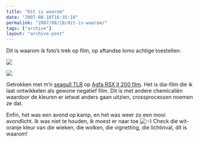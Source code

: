 ```yaml
---
title: "Dit is waarom"
date: "2007-08-18T16:35:10"
permalink: "2007/08/18/dit-is-waarom/"
tags: ["archive"]
layout: "archive-post"
---
```

Dit is waarom ik foto’s trek op film, op aftandse lomo achtige toestellen:

[](http://www.flickr.com/photos/simonvanherweghe/1159324149/ "http://www.flickr.com/photos/simonvanherweghe/1159324149/")

[![](http://farm2.static.flickr.com/1362/1159324149_951a8be3c4.jpg?v=0)](http://www.flickr.com/photos/simonvanherweghe/1159324149/ "http://www.flickr.com/photos/simonvanherweghe/1159324149/")

[](http://www.flickr.com/photos/simonvanherweghe/1159324149/ "http://www.flickr.com/photos/simonvanherweghe/1159324149/")

[](http://www.flickr.com/photos/simonvanherweghe/1159324149/ "http://www.flickr.com/photos/simonvanherweghe/1159324149/")

[](http://www.flickr.com/photos/simonvanherweghe/1159319465/in/photostream/ "http://www.flickr.com/photos/simonvanherweghe/1159319465/in/photostream/")

[![](http://farm2.static.flickr.com/1142/1159319465_9fd5a152b7.jpg?v=0)](http://www.flickr.com/photos/simonvanherweghe/1159319465/in/photostream/ "http://www.flickr.com/photos/simonvanherweghe/1159319465/in/photostream/")

[](http://www.flickr.com/photos/simonvanherweghe/1159319465/in/photostream/ "http://www.flickr.com/photos/simonvanherweghe/1159319465/in/photostream/")

[](http://www.flickr.com/photos/simonvanherweghe/1159319465/in/photostream/ "http://www.flickr.com/photos/simonvanherweghe/1159319465/in/photostream/")

Getrokken met m’n [seagull TLR](http://www.donebysimon.be/2007/04/18/2-ogen/ "http://www.donebysimon.be/2007/04/18/2-ogen/") op [Agfa RSX II 200 film](http://www.lomography.com/filmshop/agfa/rsx_ii_200 "http://www.lomography.com/filmshop/agfa/rsx_ii_200"). Het is dia-film die ik laat ontwikkelen als gewone negatief film. Dit is met andere chemicaliën waardoor de kleuren er ietwat anders gaan uitzien, crossprocessen noemen ze dat.

Enfin, het was een avond op kamp, en het was weer zo een mooi avondlicht. Ik was niet te houden, ik moest er naar toe ![:-)](http://www.donebysimon.be/blog/wp-includes/images/smilies/icon_smile.gif) Check die wit-oranje kleur van die wieken, die wolken, die vignetting, die lichtinval, dit is waarom!

